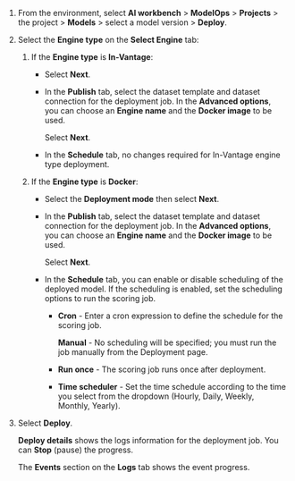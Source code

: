 1.  From the environment, select **AI workbench** > **ModelOps** > **Projects** > the project > **Models** > select a model version > **Deploy**.


1.  Select the **Engine type** on the **Select Engine** tab:

    1.  If the **Engine type** is **In-Vantage**:

        -   Select **Next**.


        -   In the **Publish** tab, select the dataset template and dataset connection for the deployment job. In the **Advanced options**, you can choose an **Engine name** and the **Docker image** to be used.

            Select **Next**.


        -   In the **Schedule** tab, no changes required for In-Vantage engine type deployment.


    1.  If the **Engine type** is **Docker**:

        -   Select the **Deployment mode** then select **Next**.


        -   In the **Publish** tab, select the dataset template and dataset connection for the deployment job. In the **Advanced options**, you can choose an **Engine name** and the **Docker image** to be used.

            Select **Next**.


        -   In the **Schedule** tab, you can enable or disable scheduling of the deployed model. If the scheduling is enabled, set the scheduling options to run the scoring job.

            -   **Cron** - Enter a cron expression to define the schedule for the scoring job.

                **Manual** - No scheduling will be specified; you must run the job manually from the Deployment page.


            -   **Run once** - The scoring job runs once after deployment.


            -   **Time scheduler** - Set the time schedule according to the time you select from the dropdown (Hourly, Daily, Weekly, Monthly, Yearly).


1.  Select **Deploy**.

    **Deploy details** shows the logs information for the deployment job. You can **Stop** (pause) the progress.

    The **Events** section on the **Logs** tab shows the event progress.


